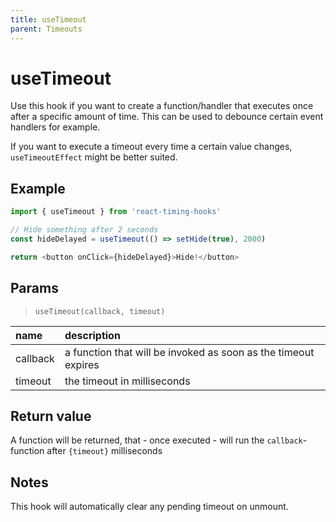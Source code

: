 ```yaml
---
title: useTimeout
parent: Timeouts
---
```


# useTimeout

Use this hook if you want to create a function/handler that executes once after a specific amount of time.
This can be used to debounce certain event handlers for example.

If you want to execute a timeout every time a certain value changes, `useTimeoutEffect` might be better suited.

## Example

```javascript
import { useTimeout } from 'react-timing-hooks'

// Hide something after 2 seconds
const hideDelayed = useTimeout(() => setHide(true), 2000)

return <button onClick={hideDelayed}>Hide!</button>
```

## Params

> `useTimeout(callback, timeout)`

| name         | description                                                          |
|:-------------|:---------------------------------------------------------------------|
| callback     | a function that will be invoked as soon as the timeout expires       |
| timeout      | the timeout in milliseconds

## Return value

A function will be returned, that - once executed - will run the `callback`-function after `{timeout}` milliseconds

## Notes

This hook will automatically clear any pending timeout on unmount.
